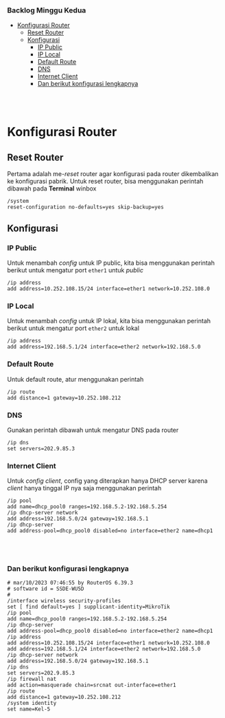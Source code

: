 ### Backlog Minggu Kedua

- [Konfigurasi Router](#konfigurasi-router)
  - [Reset Router](#reset-router)
  - [Konfigurasi](#konfigurasi)
    - [IP Public](#ip-public)
    - [IP Local](#ip-local)
    - [Default Route](#default-route)
    - [DNS](#dns)
    - [Internet Client](#internet-client)
    - [Dan berikut konfigurasi lengkapnya](#dan-berikut-konfigurasi-lengkapnya)

<br><br>

# Konfigurasi Router

## Reset Router

Pertama adalah me-_reset_ router agar konfigurasi pada router dikembalikan ke konfigurasi pabrik. Untuk reset router, bisa menggunakan perintah dibawah pada **Terminal** winbox

```console
/system
reset-configuration no-defaults=yes skip-backup=yes
```

## Konfigurasi

### IP Public

Untuk menambah _config_ untuk IP public, kita bisa menggunakan perintah berikut untuk mengatur port `ether1` untuk _public_

```console
/ip address
add address=10.252.108.15/24 interface=ether1 network=10.252.108.0
```

### IP Local

Untuk menambah _config_ untuk IP lokal, kita bisa menggunakan perintah berikut untuk mengatur port `ether2` untuk lokal

```console
/ip address
add address=192.168.5.1/24 interface=ether2 network=192.168.5.0
```

### Default Route

Untuk default route, atur menggunakan perintah

```console
/ip route
add distance=1 gateway=10.252.108.212
```

### DNS

Gunakan perintah dibawah untuk mengatur DNS pada router

```console
/ip dns
set servers=202.9.85.3
```

### Internet Client

Untuk _config client_, config yang diterapkan hanya DHCP server karena _client_ hanya tinggal IP nya saja menggunakan perintah

```console
/ip pool
add name=dhcp_pool0 ranges=192.168.5.2-192.168.5.254
/ip dhcp-server network
add address=192.168.5.0/24 gateway=192.168.5.1
/ip dhcp-server
add address-pool=dhcp_pool0 disabled=no interface=ether2 name=dhcp1
```

<br><br>

### Dan berikut konfigurasi lengkapnya

```console
# mar/10/2023 07:46:55 by RouterOS 6.39.3
# software id = SSDE-WU5D
#
/interface wireless security-profiles
set [ find default=yes ] supplicant-identity=MikroTik
/ip pool
add name=dhcp_pool0 ranges=192.168.5.2-192.168.5.254
/ip dhcp-server
add address-pool=dhcp_pool0 disabled=no interface=ether2 name=dhcp1
/ip address
add address=10.252.108.15/24 interface=ether1 network=10.252.108.0
add address=192.168.5.1/24 interface=ether2 network=192.168.5.0
/ip dhcp-server network
add address=192.168.5.0/24 gateway=192.168.5.1
/ip dns
set servers=202.9.85.3
/ip firewall nat
add action=masquerade chain=srcnat out-interface=ether1
/ip route
add distance=1 gateway=10.252.108.212
/system identity
set name=Kel-5
```

[def]: #backlog-minggu-kedua
